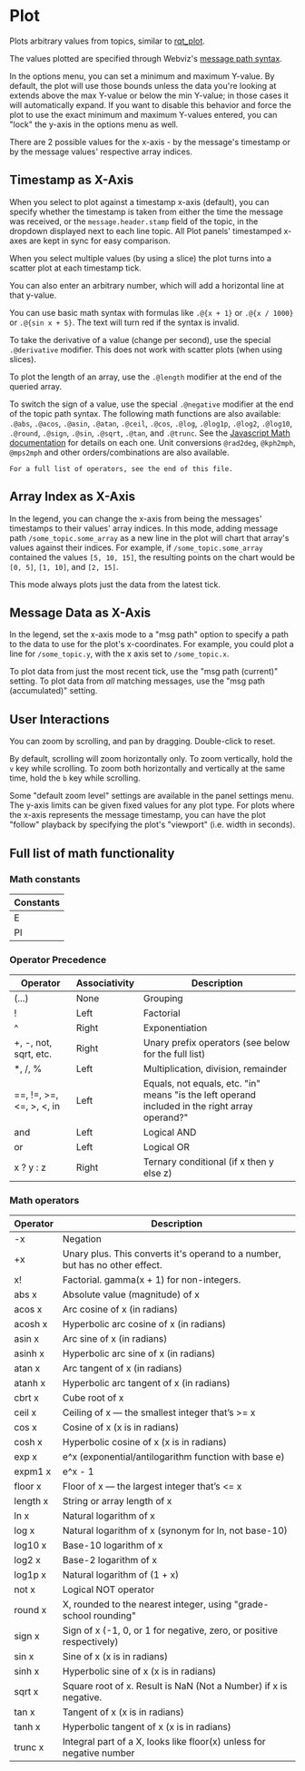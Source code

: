 # Plot

Plots arbitrary values from topics, similar to [rqt_plot](http://wiki.ros.org/rqt_plot).

The values plotted are specified through Webviz's [message path syntax](/help/message-path-syntax).

In the options menu, you can set a minimum and maximum Y-value. By default, the plot will use those bounds unless the data you're looking at extends above the max Y-value or below the min Y-value; in those cases it will automatically expand. If you want to disable this behavior and force the plot to use the exact minimum and maximum Y-values entered, you can "lock" the y-axis in the options menu as well.

There are 2 possible values for the x-axis - by the message's timestamp or by the message values' respective array indices.

## Timestamp as X-Axis

When you select to plot against a timestamp x-axis (default), you can specify whether the timestamp is taken from either the time the message was received, or the `message.header.stamp` field of the topic, in the dropdown displayed next to each line topic. All Plot panels' timestamped x-axes are kept in sync for easy comparison.

When you select multiple values (by using a slice) the plot turns into a scatter plot at each timestamp tick.

You can also enter an arbitrary number, which will add a horizontal line at that y-value.

You can use basic math syntax with formulas like `.@{x + 1}` or `.@{x / 1000}` or `.@{sin x + 5}`. The text will turn red if the syntax is invalid.

To take the derivative of a value (change per second), use the special `.@derivative` modifier. This does not work with scatter plots (when using slices).

To plot the length of an array, use the `.@length` modifier at the end of the queried array.

To switch the sign of a value, use the special `.@negative` modifier at the end of the topic path syntax. The following math functions are also available: `.@abs`, `.@acos`, `.@asin`, `.@atan`, `.@ceil`, `.@cos`, `.@log`, `.@log1p`, `.@log2`, `.@log10`, `.@round`, `.@sign`, `.@sin`, `.@sqrt`, `.@tan`, and `.@trunc`. See the [Javascript Math documentation](https://developer.mozilla.org/en-US/docs/Web/JavaScript/Reference/Global_Objects/Math) for details on each one. Unit conversions `@rad2deg`, `@kph2mph`, `@mps2mph` and other orders/combinations are also available.

`For a full list of operators, see the end of this file.`

## Array Index as X-Axis

In the legend, you can change the x-axis from being the messages' timestamps to their values' array indices. In this mode, adding message path `/some_topic.some_array` as a new line in the plot will chart that array's values against their indices. For example, if `/some_topic.some_array` contained the values `[5, 10, 15]`, the resulting points on the chart would be `[0, 5]`, `[1, 10]`, and `[2, 15]`.

This mode always plots just the data from the latest tick.

## Message Data as X-Axis

In the legend, set the x-axis mode to a "msg path" option to specify a path to the data to use for the plot's x-coordinates. For example, you could plot a line for `/some_topic.y`, with the x axis set to `/some_topic.x`.

To plot data from just the most recent tick, use the "msg path (current)" setting. To plot data from _all_ matching messages, use the "msg path (accumulated)" setting.

## User Interactions

You can zoom by scrolling, and pan by dragging. Double-click to reset.

By default, scrolling will zoom horizontally only. To zoom vertically, hold the `v` key while scrolling. To zoom both horizontally and vertically at the same time, hold the `b` key while scrolling.

Some "default zoom level" settings are available in the panel settings menu. The y-axis limits can be given fixed values for any plot type. For plots where the x-axis represents the message timestamp, you can have the plot "follow" playback by specifying the plot's "viewport" (i.e. width in seconds).

## Full list of math functionality

### Math constants

| Constants |
| --- |
| E |
| PI |

### Operator Precedence

| Operator | Associativity | Description |
| --- | --- | --- |
| (...) | None | Grouping |
| ! | Left | Factorial |
| ^ | Right | Exponentiation |
| +, -, not, sqrt, etc. | Right | Unary prefix operators (see below for the full list) |
| *, /, % | Left | Multiplication, division, remainder |
| ==, !=, >=, <=, >, <, in | Left | Equals, not equals, etc. "in" means "is the left operand included in the right array operand?" |
| and | Left | Logical AND |
| or | Left | Logical OR |
| x ? y : z | Right | Ternary conditional (if x then y else z) |

### Math operators

| Operator | Description |
| --- | --- |
| -x | Negation |
| +x | Unary plus. This converts it's operand to a number, but has no other effect. |
| x! | Factorial. gamma(x + 1) for non-integers. |
| abs x | Absolute value (magnitude) of x |
| acos x | Arc cosine of x (in radians) |
| acosh x | Hyperbolic arc cosine of x (in radians) |
| asin x | Arc sine of x (in radians) |
| asinh x | Hyperbolic arc sine of x (in radians) |
| atan x | Arc tangent of x (in radians) |
| atanh x | Hyperbolic arc tangent of x (in radians) |
| cbrt x | Cube root of x |
| ceil x | Ceiling of x — the smallest integer that’s >= x |
| cos x | Cosine of x (x is in radians) |
| cosh x | Hyperbolic cosine of x (x is in radians) |
| exp x | e^x (exponential/antilogarithm function with base e) |
| expm1 x | e^x - 1 |
| floor x | Floor of x — the largest integer that’s <= x |
| length x | String or array length of x |
| ln x | Natural logarithm of x |
| log x | Natural logarithm of x (synonym for ln, not base-10) |
| log10 x | Base-10 logarithm of x |
| log2 x | Base-2 logarithm of x |
| log1p x | Natural logarithm of (1 + x) |
| not x | Logical NOT operator |
| round x | X, rounded to the nearest integer, using "grade-school rounding" |
| sign x | Sign of x (-1, 0, or 1 for negative, zero, or positive respectively) |
| sin x | Sine of x (x is in radians) |
| sinh x | Hyperbolic sine of x (x is in radians) |
| sqrt x | Square root of x. Result is NaN (Not a Number) if x is negative. |
| tan x | Tangent of x (x is in radians) |
| tanh x | Hyperbolic tangent of x (x is in radians) |
| trunc x | Integral part of a X, looks like floor(x) unless for negative number |
